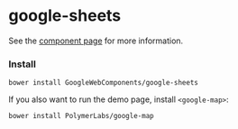 google-sheets
================

See the [component page](http://googlewebcomponents.github.io/google-sheets) for more information.

### Install

    bower install GoogleWebComponents/google-sheets

If you also want to run the demo page, install `<google-map>`:

    bower install PolymerLabs/google-map
